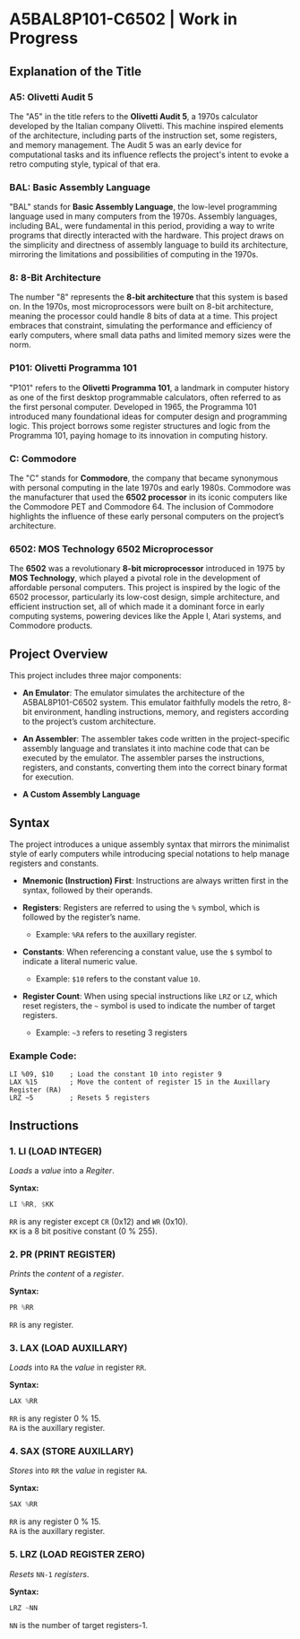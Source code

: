 # A5BAL8P101-C6502 | Work in Progress

## Explanation of the Title

### A5: **Olivetti Audit 5**
The "A5" in the title refers to the **Olivetti Audit 5**, a 1970s calculator developed by the Italian company Olivetti. This machine inspired elements of the architecture, including parts of the instruction set, some registers, and memory management. The Audit 5 was an early device for computational tasks and its influence reflects the project's intent to evoke a retro computing style, typical of that era.

### BAL: **Basic Assembly Language**
"BAL" stands for **Basic Assembly Language**, the low-level programming language used in many computers from the 1970s. Assembly languages, including BAL, were fundamental in this period, providing a way to write programs that directly interacted with the hardware. This project draws on the simplicity and directness of assembly language to build its architecture, mirroring the limitations and possibilities of computing in the 1970s.

### 8: **8-Bit Architecture**
The number "8" represents the **8-bit architecture** that this system is based on. In the 1970s, most microprocessors were built on 8-bit architecture, meaning the processor could handle 8 bits of data at a time. This project embraces that constraint, simulating the performance and efficiency of early computers, where small data paths and limited memory sizes were the norm.

### P101: **Olivetti Programma 101**
"P101" refers to the **Olivetti Programma 101**, a landmark in computer history as one of the first desktop programmable calculators, often referred to as the first personal computer. Developed in 1965, the Programma 101 introduced many foundational ideas for computer design and programming logic. This project borrows some register structures and logic from the Programma 101, paying homage to its innovation in computing history.

### C: **Commodore**
The "C" stands for **Commodore**, the company that became synonymous with personal computing in the late 1970s and early 1980s. Commodore was the manufacturer that used the **6502 processor** in its iconic computers like the Commodore PET and Commodore 64. The inclusion of Commodore highlights the influence of these early personal computers on the project’s architecture.

### 6502: **MOS Technology 6502 Microprocessor**
The **6502** was a revolutionary **8-bit microprocessor** introduced in 1975 by **MOS Technology**, which played a pivotal role in the development of affordable personal computers. This project is inspired by the logic of the 6502 processor, particularly its low-cost design, simple architecture, and efficient instruction set, all of which made it a dominant force in early computing systems, powering devices like the Apple I, Atari systems, and Commodore products.

## Project Overview

This project includes three major components:

- **An Emulator**: The emulator simulates the architecture of the A5BAL8P101-C6502 system. This emulator faithfully models the retro, 8-bit environment, handling instructions, memory, and registers according to the project’s custom architecture.
  
- **An Assembler**: The assembler takes code written in the project-specific assembly language and translates it into machine code that can be executed by the emulator. The assembler parses the instructions, registers, and constants, converting them into the correct binary format for execution.
- **A Custom Assembly Language**

## Syntax

The project introduces a unique assembly syntax that mirrors the minimalist style of early computers while introducing special notations to help manage registers and constants.

- **Mnemonic (Instruction) First**: Instructions are always written first in the syntax, followed by their operands.
  
- **Registers**: Registers are referred to using the `%` symbol, which is followed by the register’s name.
  - Example: `%RA` refers to the auxillary register.

- **Constants**: When referencing a constant value, use the `$` symbol to indicate a literal numeric value.
  - Example: `$10` refers to the constant value `10`.

- **Register Count**: When using special instructions like `LRZ` or `LZ`, which reset registers, the `~` symbol is used to indicate the number of target registers.
  - Example: `~3` refers to reseting 3 registers

### Example Code:

```assembly
LI %09, $10    ; Load the constant 10 into register 9
LAX %15        ; Move the content of register 15 in the Auxillary Register (RA)
LRZ ~5         ; Resets 5 registers
```


## Instructions

### 1. **LI (LOAD INTEGER)**

*Loads* a *value* into a *Regiter*.  

**Syntax:**
```asm
LI %RR, $KK
```

`RR` is any register except `CR` (0x12) and `WR` (0x10).  
`KK` is a 8 bit positive constant (0 % 255).

### 2. **PR (PRINT REGISTER)**

*Prints* the *content* of a *register*.

**Syntax:**
```asm
PR %RR
```

`RR` is any register.  

### 3. **LAX (LOAD AUXILLARY)**

*Loads* into `RA` the *value* in register `RR`.

**Syntax:**
```asm
LAX %RR
```
`RR` is any register 0 % 15.  
`RA` is the auxillary register. 

### 4. **SAX (STORE AUXILLARY)**

*Stores* into `RR` the *value* in register `RA`.

**Syntax:**
```asm
SAX %RR
```
`RR` is any register 0 % 15.  
`RA` is the auxillary register. 

### 5. **LRZ (LOAD REGISTER ZERO)**

*Resets* `NN-1` *registers*.

**Syntax:**
```asm
LRZ ~NN
```
`NN` is the number of target registers-1.  


